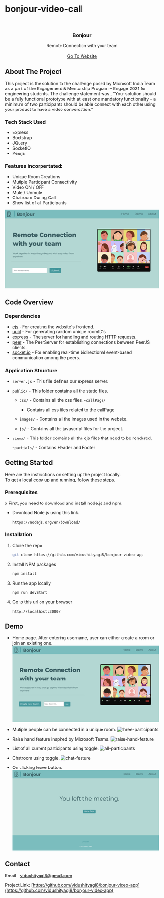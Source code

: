 # bonjour-video-call

<!-- PROJECT LOGO -->
<br />
<p align="center">
  <a href="https://github.com/vidushityagi8/bonjour-video-app">
    <i class="bjr-logo"></i>
  </a>

  <h3 align="center">Bonjour</h3>

  <p align="center">
    Remote Connection with your team
    <br />
    <br />
    <a href="https://whispering-castle-61100.herokuapp.com/">Go To Website</a>
  </p>
</p>

<!-- ABOUT THE PROJECT -->

## About The Project

This project is the solution to the challenge posed by Microsoft India Team as a part of the Engagement & Mentorship Program – Engage 2021 for engineering students. The challenge statement was , "Your solution should be a fully functional prototype with at least one mandatory functionality - a minimum of two participants should be able connect with each other using your product to have a video conversation."

### Tech Stack Used

- Express
- Bootstrap
- JQuery
- SocketIO
- Peerjs

### Features incorpertated:

- Unique Room Creations
- Mutiple Participant Connectivity
- Video ON / OFF
- Mute / Unmute
- Chatroom During Call
- Show list of all Participants

![project-image](public/images/homePage.png)

## Code Overview

### Dependencies

- [ejs](https://ejs.co/) - For creating the website's frontend.
- [uuid](https://www.npmjs.com/package/uuid?activeTab=readme) - For generating random unique roomID's
- [express](https://github.com/expressjs/express) - The server for handling and routing HTTP requests.
- [peer](https://peerjs.com/) - The PeerServer for establishing connections between PeerJS clients.
- [socket.io](https://socket.io/docs/v4/index.html) - For enabling real-time bidirectional event-based communication among the peers.

### Application Structure

- `server.js` - This file defines our express server.
- `public/` - This folder contains all the static files.

  - `css/` - Contains all the css files. -`callPage/`

    - Contains all css files related to the callPage

  - `images/` - Contains all the images used in the website.

  - `js/` - Contains all the javascript files for the project.

- `views/` - This folder contains all the ejs files that need to be rendered.

  -`partials/` - Contains Header and Footer

<!-- GETTING STARTED -->

## Getting Started

Here are the instructions on setting up the project locally.
<br>
To get a local copy up and running, follow these steps.

### Prerequisites

x
First, you need to download and install node.js and npm.

- Download Node.js using this link.
  ```sh
  https://nodejs.org/en/download/
  ```

### Installation

1. Clone the repo
   ```sh
   git clone https://github.com/vidushityagi8/bonjour-video-app
   ```
2. Install NPM packages
   ```sh
   npm install
   ```
3. Run the app locally
   ```JS
   npm run devStart
   ```
4. Go to this url on your browser
   ```JS
   http://localhost:3000/
   ```

<!-- USAGE EXAMPLES -->

## Demo

- Home page. After entering username, user can either create a room or join an existing one.
  ![home-page](public/images/JoinRoom.PNG)

- Mutiple people can be connected in a unique room.
  ![three-participants](public/assets/three.png)

- Raise hand feature inspired by Microsoft Teams.
  ![raise-hand-feature](public/assets/raise.png)

- List of all current participants using toggle.
  ![all-participants](public/assets/participants.png)

- Chatroom using toggle.
  ![chat-feature](public/assets/chat.png)

- On clicking leave button.
  ![end-page](public/images/leftMeet.png)

<!-- CONTACT -->

## Contact

Email - vidushityagi8@gmail.com

Project Link: [https://github.com/vidushityagi8/bonjour-video-app](https://github.com/vidushityagi8/bonjour-video-app)
